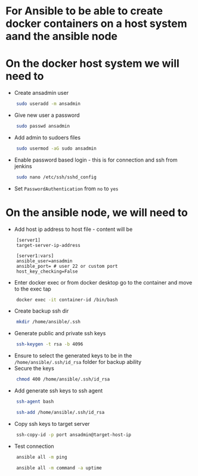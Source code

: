 # For Ansible to be able to create docker containers on a host system aand the ansible node


# On the docker host system we will need to

- Create ansadmin user
```bash 
    sudo useradd -m ansadmin
```
- Give new user a password
```bash 
    sudo passwd ansadmin
```
- Add admin to sudoers files
```bash 
    sudo usermod -aG sudo ansadmin
```

- Enable password based login - this is for connection and ssh from jenkins
```bash
    sudo nano /etc/ssh/sshd_config
```
- Set ```PasswordAuthentication``` from ```no``` to ```yes```

# On the ansible node, we will need to 

- Add host ip address to host file - content will be
```
    [server1]
    target-server-ip-address

    [server1:vars]
    ansible_user=ansadmin
    ansible_port= # user 22 or custom port
    host_key_checking=False
```
- Enter docker exec or from docker desktop go to the container and move to the exec tap
```bash
    docker exec -it container-id /bin/bash
```
- Create backup ssh dir
```bash 
    mkdir /home/ansible/.ssh
```
- Generate public and private ssh keys
```bash 
    ssh-keygen -t rsa -b 4096
```
- Ensure to select the generated keys to be in the ```/home/ansible/.ssh/id_rsa``` folder for backup ability
- Secure the keys
```bash 
    chmod 400 /home/ansible/.ssh/id_rsa
```
- Add generate ssh keys to ssh agent
```bash
    ssh-agent bash
```
```bash
    ssh-add /home/ansible/.ssh/id_rsa
```
- Copy ssh keys to target server
```bash 
    ssh-copy-id -p port ansadmin@target-host-ip
```
- Test connection 
```bash 
    ansible all -m ping
```
```bash
    ansible all -m command -a uptime
```